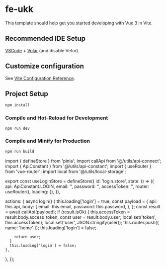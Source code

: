 # fe-ukk

This template should help get you started developing with Vue 3 in Vite.

## Recommended IDE Setup

[VSCode](https://code.visualstudio.com/) + [Volar](https://marketplace.visualstudio.com/items?itemName=Vue.volar) (and disable Vetur).

## Customize configuration

See [Vite Configuration Reference](https://vite.dev/config/).

## Project Setup

```sh
npm install
```

### Compile and Hot-Reload for Development

```sh
npm run dev
```

### Compile and Minify for Production

```sh
npm run build
```


import { defineStore } from 'pinia';
import callApi from '@/utils/api-connect';
import { ApiConstant } from '@/utils/api-constant';
import { useRouter } from 'vue-router';
import local from '@/utils/local-storage';

export const useLoginStore = defineStore({
  id: 'login.store',
  state: () => ({
    api: ApiConstant.LOGIN,
    email: '',
    password: '',
    accessToken: '',
    router: useRouter(),
    loading: {},
  }),

  actions: {
    async login() {
      this.loading['login'] = true;
      const payload = {
        api: this.api,
        body: {
          email: this.email,
          password: this.password,
        },
      };
      const result = await callApi(payload);
      if (result.isOk) {
        this.accessToken = result.body.access_token;
        const user = result.body.user;
        local.set('token', this.accessToken);
        local.set('user', JSON.stringify(user));
        this.router.push({ name: 'home' });
        this.loading['login'] = false;

        return user;
      }
      this.loading['login'] = false;
    },
  },
});